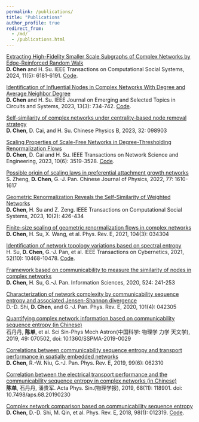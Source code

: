 ```yaml
---
permalink: /publications/
title: "Publications"
author_profile: true
redirect_from: 
  - /md/
  - /publications.html
---
```


[Extracting High-Fidelity Smaller Scale Subgraphs of Complex Networks by Edge-Reinforced Random Walk](https://ieeexplore.ieee.org/abstract/document/10500438)<br>
**D. Chen** and H. Su. IEEE Transactions on Computational Social Systems, 2024, 11(5): 6181-6191. [Code](https://github.com/dange-academic/ERRW).

[Identification of Influential Nodes in Complex Networks With Degree and Average Neighbor Degree](https://ieeexplore.ieee.org/abstract/document/10145778)<br>
**D. Chen** and H. Su. IEEE Journal on Emerging and Selected Topics in Circuits and Systems, 2023, 13(3): 734-742. [Code](https://github.com/chend2023/identifying_important_nodes).

[Self-similarity of complex networks under centrality-based node removal strategy](https://iopscience.iop.org/article/10.1088/1674-1056/acd3e2/meta)<br>
**D. Chen**, D. Cai, and H. Su. Chinese Physics B, 2023, 32: 098903

[Scaling Properties of Scale-Free Networks in Degree-Thresholding Renormalization Flows](https://ieeexplore.ieee.org/abstract/document/10100895)<br>
**D. Chen**, D. Cai and H. Su. IEEE Transactions on Network Science and Engineering, 2023, 10(6): 3519-3528. [Code](https://github.com/cdzqf/DTR).

[Possible origin of scaling laws in preferential attachment growth networks](https://www.sciencedirect.com/science/article/abs/pii/S0577907321002616)<br>
S. Zheng, **D. Chen**, G.-J. Pan. Chinese Journal of Physics, 2022, 77: 1610-1617

[Geometric Renormalization Reveals the Self-Similarity of Weighted Networks](https://ieeexplore.ieee.org/abstract/document/9761989)<br>
**D. Chen**, H. Su and Z. Zeng. IEEE Transactions on Computational Social Systems, 2023, 10(2): 426-434

[Finite-size scaling of geometric renormalization flows in complex networks](https://journals.aps.org/pre/abstract/10.1103/PhysRevE.104.034304)<br>
**D. Chen**, H. Su, X. Wang, et al. Phys. Rev. E, 2021, 104(3): 034304

[Identification of network topology variations based on spectral entropy](https://ieeexplore.ieee.org/abstract/document/9409704)<br>
H. Su, **D. Chen**, G.-J. Pan, et al. IEEE Transactions on Cybernetics, 2021, 52(10): 10468-10478. [Code](https://github.com/cdzqf/Spectral-entropy).

[Framework based on communicability to measure the similarity of nodes in complex networks](https://www.sciencedirect.com/science/article/abs/pii/S0020025520302279)<br>
**D. Chen**, H. Su, G.-J. Pan. Information Sciences, 2020, 524: 241-253

[Characterization of network complexity by communicability sequence entropy and associated Jensen-Shannon divergence](https://journals.aps.org/pre/abstract/10.1103/PhysRevE.101.042305)<br>
D.-D. Shi, **D. Chen**, and G.-J. Pan. Phys. Rev. E, 2020, 101(4): 042305

[Quantifying complex network information based on communicability sequence entropy (in Chinese)](https://www.sciengine.com/SSPMA/doi/10.1360/SSPMA-2019-0029)<br>
石丹丹, **陈单**, et al. Sci Sin-Phys Mech Astron(中国科学: 物理学 力学 天文学), 2019, 49: 070502, doi: 10.1360/SSPMA-2019-0029

[Correlations between communicability sequence entropy and transport performance in spatially embedded networks](https://journals.aps.org/pre/abstract/10.1103/PhysRevE.99.062310)<br>
**D. Chen**, R.-W. Niu, G.-J. Pan. Phys. Rev. E, 2019, 99(6): 062310

[Correlation between the electrical transport performance and the communicability sequence entropy in complex networks (in Chinese)](https://wulixb.iphy.ac.cn/article/doi/10.7498/aps.68.20190230)<br>
**陈单**, 石丹丹, 潘贵军. Acta Phys. Sin.(物理学报), 2019, 68(11): 118901. doi: 10.7498/aps.68.20190230

[Complex network comparison based on communicability sequence entropy](https://journals.aps.org/pre/abstract/10.1103/PhysRevE.98.012319)<br>
**D. Chen**, D.-D. Shi, M. Qin, et al. Phys. Rev. E, 2018, 98(1): 012319. [Code](https://github.com/dange-academic/communicability-sequence-entropy).
